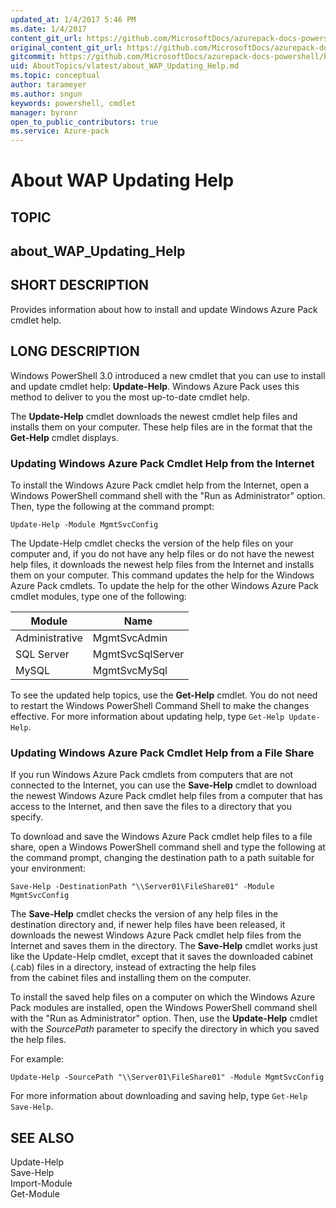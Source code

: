 ```yaml
---
updated_at: 1/4/2017 5:46 PM
ms.date: 1/4/2017
content_git_url: https://github.com/MicrosoftDocs/azurepack-docs-powershell/blob/master/AzurePack-cmdlets/AboutTopics/vlatest/about_WAP_Updating_Help.md
original_content_git_url: https://github.com/MicrosoftDocs/azurepack-docs-powershell/blob/master/AzurePack-cmdlets/AboutTopics/vlatest/about_WAP_Updating_Help.md
gitcommit: https://github.com/MicrosoftDocs/azurepack-docs-powershell/blob/0c908e8e59e9117b8d005c77cdc9c14fd4cd0e9f/AzurePack-cmdlets/AboutTopics/vlatest/about_WAP_Updating_Help.md
uid: AboutTopics/vlatest/about_WAP_Updating_Help.md
ms.topic: conceptual
author: tarameyer
ms.author: sngun
keywords: powershell, cmdlet
manager: byronr
open_to_public_contributors: true
ms.service: Azure-pack
---
```


# About WAP Updating Help

## TOPIC 
## about_WAP_Updating_Help  
  
## SHORT DESCRIPTION  
Provides information about how to install and update Windows Azure Pack cmdlet help.  
  
## LONG DESCRIPTION  
Windows PowerShell 3.0 introduced a new cmdlet that you can use to install and update cmdlet help: **Update-Help**. 
Windows Azure Pack uses this method to deliver to you the most up-to-date cmdlet help.  
  
The **Update-Help** cmdlet downloads the newest cmdlet help files and installs them on your computer. 
These help files are in the format that the **Get-Help** cmdlet displays.   
  
### Updating Windows Azure Pack Cmdlet Help from the Internet  
  
To install the Windows Azure Pack cmdlet help from the Internet, open a Windows PowerShell command shell with the "Run as Administrator" option. 
Then, type the following at the command prompt:  
  
`Update-Help -Module MgmtSvcConfig`
  
The Update-Help cmdlet checks the version of the help files on your computer and, if you do not have any help files or do not have the newest help files, it downloads the newest help files from the Internet and installs them on your computer. 
This command updates the help for the Windows Azure Pack cmdlets. 
To update the help for the other Windows Azure Pack cmdlet modules, type one of the following: 

Module | Name
------ | ----
Administrative | MgmtSvcAdmin  
SQL Server | MgmtSvcSqlServer  
MySQL | MgmtSvcMySql  
  
To see the updated help topics, use the **Get-Help** cmdlet. 
You do not need to restart the Windows PowerShell Command Shell to make the changes effective.
For more information about updating help, type `Get-Help Update-Help`.  
  
### Updating Windows Azure Pack Cmdlet Help from a File Share  
  
If you run Windows Azure Pack cmdlets from computers that are not connected to the Internet, you can use the **Save-Help** cmdlet to download the newest Windows Azure Pack cmdlet help files from a computer that has access to the Internet, and then save the files to a directory that you specify. 

To download and save the Windows Azure Pack cmdlet help files to a file share, open a Windows PowerShell command shell and type the following at the command prompt, changing the destination path to a path suitable for your environment:   

``` 
Save-Help -DestinationPath "\\Server01\FileShare01" -Module MgmtSvcConfig  
```

The **Save-Help** cmdlet checks the version of any help files in the destination directory and, if newer help files have been released, it downloads the newest Windows Azure Pack cmdlet help files from the Internet and saves them in the directory. 
The **Save-Help** cmdlet works just like the Update-Help cmdlet, except that it saves the downloaded cabinet (.cab) files in a directory, instead of extracting the help files  
from the cabinet files and installing them on the computer.  
  
To install the saved help files on a computer on which the Windows Azure Pack modules are installed, open the Windows PowerShell command shell with the "Run as Administrator" option. 
Then, use the **Update-Help** cmdlet with the *SourcePath* parameter to specify the directory in which you saved the help files. 

For example:  
```  
Update-Help -SourcePath "\\Server01\FileShare01" -Module MgmtSvcConfig  
```
  
For more information about downloading and saving help, type `Get-Help   
Save-Help`.  
  
## SEE ALSO  
Update-Help  
Save-Help  
Import-Module  
Get-Module
